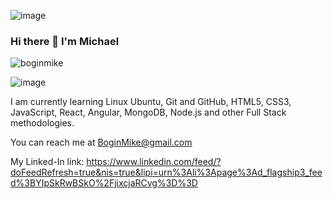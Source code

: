 


![image](https://user-images.githubusercontent.com/120428072/215294214-cfe9e3f5-d9e7-4130-824f-5219ffa7325d.png)


### Hi there 👋 I'm Michael

<p align="left"> <img src="https://komarev.com/ghpvc/?username=boginmike&label=Profile%20views&color=0e75b6&style=flat" alt="boginmike" /> </p>

![image](https://github-profile-trophy.vercel.app/?username=BoginMike&no-frame=true)


I am currently learning Linux Ubuntu, Git and GitHub, HTML5, CSS3, JavaScript, React, Angular, MongoDB, Node.js  and other Full Stack methodologies.

You can reach me at  BoginMike@gmail.com

My Linked-In link: https://www.linkedin.com/feed/?doFeedRefresh=true&nis=true&lipi=urn%3Ali%3Apage%3Ad_flagship3_feed%3BYIpSkRwBSkO%2FjixcjaRCvg%3D%3D
